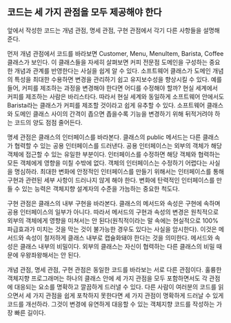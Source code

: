 ## 코드는 세 가지 관점을 모두 제공해야 한다
앞에서 작성한 코드는 개념 관점, 명세 관점, 구현 관점에서 각기 다른 사항들을 설명해 준다.

먼저 개념 관점에서 코드를 바라보면 Customer, Menu, MenuItem, Barista, Coffee 클래스가 보인다. 이 클래스들을 자세히 살펴보면 커피 전문점 도메인을 구성하는 중요한 개념과 관계를 반영한다는 사실을 쉽게 알 수 있다. 소프트웨어 클래스가 도메인 개념의 특성을 최대한 수용하면 변경을 관리하기 쉽고 유지보수성을 향상시킬 수 있다. 예를 들어, 커피를 제조하는 과정을 변경해야 한다면 어디를 수정해야 할까? 현실 세계에서 커피를 제조하는 사람은 바리스타다. 따라서 현실 세계와 동일하게 소프트웨어 안에서도 Barista라는 클래스가 커피를 제조할 것이라고 쉽게 유추할 수 있다. 소프트웨어 클래스와 도메인 클래스 사이의 간격이 좁으면 좁을수록 기능을 변경하기 위해 뒤적거려야 하는 코드의 양도 점점 줄어든다.

명세 관점은 클래스의 인터페이스를 바라본다. 클래스의 public 메서드는 다른 클래스가 협력할 수 있는 공용 인터페이스를 드러낸다. 공용 인터페이스는 외부의 객체가 해당 객체에 접근할 수 있는 유일한 부분이다. 인터페이스를 수정하면 해당 객체와 협력하는 모든 객체에게 영향을 미칠 수밖에 없다. 객체의 인터페이스는 수정하기 어렵다는 사실을 명심하라. 최대한 변화에 안정적인 인터페이스를 만들기 위해서는 인터페이스를 통해 구현과 관련된 세부 사항이 드러나지 않게 해야 한다. 변화에 탄력적인 인터페이스를 만들 수 있는 능력은 객체지향 설계자의 수준을 가늠하는 중요한 척도다.

구현 관점은 클래스의 내부 구현을 바라본다. 클래스의 메서드와 속성은 구현에 속하며 공용 인터페이스의 일부가 아니다. 따라서 메서드의 구현과 속성의 변경은 원칙적으로 외부의 객체에게 영향을 미쳐서는 안 된다(원칙적이라는 말 속에는 현실적으로 100% 파급효과가 미치는 것을 막는 것이 불가능한 경우도 있다는 사실을 암시한다). 이것은 메서드와 속성이 철저하게 클래스 내부로 캡슐화돼야 한다는 것을 의미한다. 메서드와 속성은 클래스 내부의 비밀이다. 외부의 클래스는 자신이 협력하는 다른 클래스의 비밀 때문에 우왕좌왕해서는 안 된다.

개념 관점, 명세 관점, 구현 관점은 동일한 코드를 바라보는 서로 다른 관점이다. 훌륭한 객체지향 프로그래머는 하나의 클래스 안에 세 가지 관점을 모두 포함하면서도 각 관점에 대응되는 요소를 명확하고 깔끔하게 드러낼 수 있다. 다른 사람이 여러분의 코드를 읽으면서 세 가지 관점을 쉽게 포착하지 못한다면 세 가지 관점이 명확하게 드러날 수 있게 코드를 개선하라. 그것이 변경에 유연하게 대응할 수 있는 객체지향 코드를 작성하는 가장 빠른 길이다.